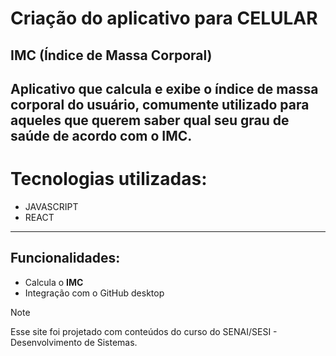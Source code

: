# Criação do aplicativo para CELULAR  
## IMC (Índice de Massa Corporal) 
Aplicativo que calcula e exibe o índice de massa corporal do usuário, comumente utilizado para aqueles que querem saber qual seu grau de saúde de acordo com o IMC.
---
# Tecnologias utilizadas:
- JAVASCRIPT
- REACT
---
## Funcionalidades:
- Calcula o **IMC**
- Integração com o GitHub desktop

> [!NOTE]
> Esse site foi projetado com conteúdos do curso do SENAI/SESI  - Desenvolvimento de Sistemas.

